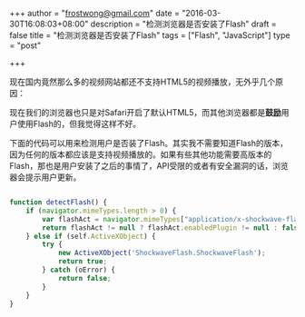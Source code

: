 +++
author = "frostwong@gmail.com"
date = "2016-03-30T16:08:03+08:00"
description = "检测浏览器是否安装了Flash"
draft = false
title = "检测浏览器是否安装了Flash"
tags = ["Flash", "JavaScript"]
type = "post"

+++

现在国内竟然那么多的视频网站都还不支持HTML5的视频播放，无外乎几个原因：

现在我们的浏览器也只是对Safari开启了默认HTML5，而其他浏览器都是**鼓励**用户使用Flash的，但我觉得这样不好。

下面的代码可以用来检测用户是否装了Flash。其实我不需要知道Flash的版本，因为任何的版本都应该是支持视频播放的。如果有些其他功能需要高版本的Flash，那也是用户安装了之后的事情了，API受限的或者有安全漏洞的话，浏览器会提示用户更新。

```javascript

function detectFlash() {
    if (navigator.mimeTypes.length > 0) {
        var flashAct = navigator.mimeTypes["application/x-shockwave-flash"];
        return flashAct != null ? flashAct.enabledPlugin != null : false;
    } else if (self.ActiveXObject) {
        try {
            new ActiveXObject('ShockwaveFlash.ShockwaveFlash');
            return true;
        } catch (oError) {
            return false;
        }
    }
}

```

